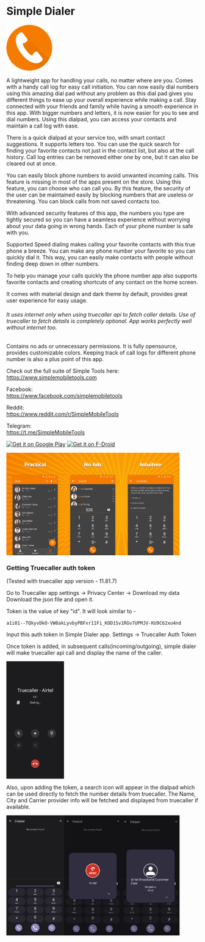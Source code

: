 # Simple Dialer
<img alt="Logo" src="graphics/icon.png" width="120" />

A lightweight app for handling your calls, no matter where are you. Comes with a handy call log for easy call initiation. You can now easily dial numbers using this amazing dial pad without any problem as this dial pad gives you different things to ease up your overall experience while making a call. Stay connected with your friends and family while having a smooth experience in this app. With bigger numbers and letters, it is now easier for you to see and dial numbers. Using this dialpad, you can access your contacts and maintain a call log with ease.

There is a quick dialpad at your service too, with smart contact suggestions. It supports letters too. You can use the quick search for finding your favorite contacts not just in the contact list, but also at the call history. Call log entries can be removed either one by one, but it can also be cleared out at once.

You can easily block phone numbers to avoid unwanted incoming calls. This feature is missing in most of the apps present on the store. Using this feature, you can choose who can call you. By this feature, the security of the user can be maintained easily by blocking numbers that are useless or threatening. You can block calls from not saved contacts too.

With advanced security features of this app, the numbers you type are tightly secured so you can have a seamless experience without worrying about your data going in wrong hands. Each of your phone number is safe with you. 

Supported Speed dialing makes calling your favorite contacts with this true phone a breeze. You can make any phone number your favorite so you can quickly dial it. This way, you can easily make contacts with people without finding deep down in other numbers.

To help you manage your calls quickly the phone number app also supports favorite contacts and creating shortcuts of any contact on the home screen.

It comes with material design and dark theme by default, provides great user experience for easy usage.
###### It uses internet only when using truecaller api to fetch caller details. Use of truecaller to fetch details is completely optional. App works perfectly well without internet too.

Contains no ads or unnecessary permissions. It is fully opensource, provides customizable colors. Keeping track of call logs for different phone number is also a plus point of this app.

Check out the full suite of Simple Tools here:  
https://www.simplemobiletools.com

Facebook:  
https://www.facebook.com/simplemobiletools

Reddit:  
https://www.reddit.com/r/SimpleMobileTools

Telegram:  
https://t.me/SimpleMobileTools

<a href='https://play.google.com/store/apps/details?id=com.simplemobiletools.dialer'><img src='https://simplemobiletools.com/images/button-google-play.svg' alt='Get it on Google Play' height='45' /></a>
<a href='https://f-droid.org/packages/com.simplemobiletools.dialer'><img src='https://simplemobiletools.com/images/button-f-droid.png' alt='Get it on F-Droid' height='45' /></a>

<div style="display:flex;">
<img alt="App image" src="fastlane/metadata/android/en-US/images/phoneScreenshots/1_en-US.jpeg" width="30%">
<img alt="App image" src="fastlane/metadata/android/en-US/images/phoneScreenshots/2_en-US.jpeg" width="30%">
<img alt="App image" src="fastlane/metadata/android/en-US/images/phoneScreenshots/3_en-US.jpeg" width="30%">
</div>

### Getting Truecaller auth token

(Tested with truecaller app version - 11.81.7)

Go to Truecaller app settings -> Privacy Center -> Download my data
Download the json file and open it.

Token is the value of key "id". It will look similar to -
```` 
a1i01--TQkyvDkO-VW8akLyvbyPBFxr11Fi_KOD1Sv1RGv7UPMJV-KU9C62xo4nd
```` 


Input this auth token in Simple Dialer app.
Settings -> Truecaller Auth Token

Once token is added, in subsequent calls(incoming/outgoing), simple dialer will make truecaller api call and display the name of the caller.

<div style="display:flex;">
<img alt="App image" src="fastlane/metadata/android/en-US/images/raw_screenshots/app_5.png" width="30%">
</div>

Also, upon adding the token, a search icon will appear in the dialpad which can be used directly to fetch the number details from truecaller. The Name, City and Carrier provider info will be fetched and displayed from truecaller if available.

<div style="display:flex;">
<img alt="App image" src="fastlane/metadata/android/en-US/images/raw_screenshots/search.png" width="30%">
<img alt="App image" src="fastlane/metadata/android/en-US/images/raw_screenshots/truecaller_number_info_1.png" width="30%">
<img alt="App image" src="fastlane/metadata/android/en-US/images/raw_screenshots/truecaller_number_info_2.png" width="30%">
</div>

